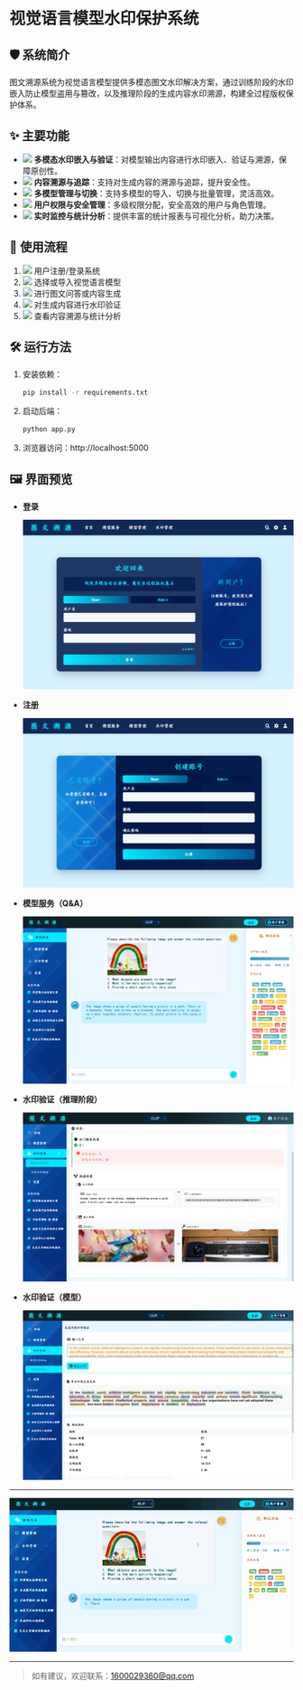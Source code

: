 # 视觉语言模型水印保护系统

## 🛡️ 系统简介

图文溯源系统为视觉语言模型提供多模态图文水印解决方案，通过训练阶段的水印嵌入防止模型盗用与篡改，以及推理阶段的生成内容水印溯源，构建全过程版权保护体系。

## ✨ 主要功能

- <img src="https://cdn.jsdelivr.net/npm/@fortawesome/fontawesome-free/svgs/solid/lock.svg" width="18"/> **多模态水印嵌入与验证**：对模型输出内容进行水印嵌入、验证与溯源，保障原创性。
- <img src="https://cdn.jsdelivr.net/npm/@fortawesome/fontawesome-free/svgs/solid/search.svg" width="18"/> **内容溯源与追踪**：支持对生成内容的溯源与追踪，提升安全性。
- <img src="https://cdn.jsdelivr.net/npm/@fortawesome/fontawesome-free/svgs/solid/cogs.svg" width="18"/> **多模型管理与切换**：支持多模型的导入、切换与批量管理，灵活高效。
- <img src="https://cdn.jsdelivr.net/npm/@fortawesome/fontawesome-free/svgs/solid/user-shield.svg" width="18"/> **用户权限与安全管理**：多级权限分配，安全高效的用户与角色管理。
- <img src="https://cdn.jsdelivr.net/npm/@fortawesome/fontawesome-free/svgs/solid/chart-line.svg" width="18"/> **实时监控与统计分析**：提供丰富的统计报表与可视化分析，助力决策。

## 🚀 使用流程

1. <img src="https://cdn.jsdelivr.net/npm/@fortawesome/fontawesome-free/svgs/solid/sign-in-alt.svg" width="16"/> 用户注册/登录系统
2. <img src="https://cdn.jsdelivr.net/npm/@fortawesome/fontawesome-free/svgs/solid/cube.svg" width="16"/> 选择或导入视觉语言模型
3. <img src="https://cdn.jsdelivr.net/npm/@fortawesome/fontawesome-free/svgs/solid/image.svg" width="16"/> 进行图文问答或内容生成
4. <img src="https://cdn.jsdelivr.net/npm/@fortawesome/fontawesome-free/svgs/solid/stamp.svg" width="16"/> 对生成内容进行水印验证
5. <img src="https://cdn.jsdelivr.net/npm/@fortawesome/fontawesome-free/svgs/solid/search.svg" width="16"/> 查看内容溯源与统计分析

## 🛠️ 运行方法

1. 安装依赖：
   ```bash
   pip install -r requirements.txt
   ```
2. 启动后端：
   ```bash
   python app.py
   ```
3. 浏览器访问：http://localhost:5000

## 🖼️ 界面预览

- <b>登录</b>

  ![登录](image/图文溯源_登录.png)

- <b>注册</b>

  ![注册](image/图文溯源_注册.png)

- <b>模型服务（Q&A）</b>

  ![模型服务](image/图文溯源_模型服务.png)

- <b>水印验证（推理阶段）</b>

  ![推理水印](image/图文溯源_模型保护.png)

- <b>水印验证（模型）</b>

  ![模型水印](image/图文溯源_内容保护.png)

---

![系统演示](gif/chat.gif)

---

> 如有建议，欢迎联系：1600029360@qq.com
